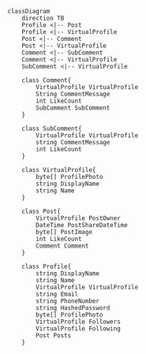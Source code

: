 ﻿```mermaid
classDiagram
    direction TB
    Profile <|-- Post
    Profile <|-- VirtualProfile
    Post <|-- Comment
    Post <|-- VirtualProfile
    Comment <|-- SubComment
    Comment <|-- VirtualProfile
    SubComment <|-- VirtualProfile

    class Comment{
        VirtualProfile VirtualProfile
        String CommentMessage
        int LikeCount
        SubComment SubComment
    }

    class SubComment{
        VirtualProfile VirtualProfile
        string CommentMessage
        int LikeCount
    }

    class VirtualProfile{
        byte[] ProfilePhoto
        string DisplayName
        string Name
    }

    class Post{
        VirtualProfile PostOwner
        DateTime PostShareDateTime
        byte[] PostImage
        int LikeCount
        Comment Comment
    }

    class Profile{
        string DisplayName
        string Name
        VirtualProfile VirtualProfile
        string Email
        string PhoneNumber
        string HashedPassword
        byte[] ProfilePhoto
        VirtualProfile Followers
        VirtualProfile Following
        Post Posts
    }
```